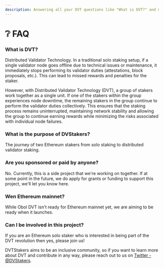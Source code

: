 ```yaml
---
description: Answering all your DVT questions like "What is DVT?" and more!
---
```


# ❔ FAQ

### What is DVT?

Distributed Validator Technology. In a traditional solo staking setup, if a single validator node goes offline due to technical issues or maintenance, it immediately stops performing its validator duties (attestations, block proposals, etc.). This can lead to missed rewards and penalties for the staker.

However, with Distributed Validator Technology (DVT), a group of stakers work together as a single unit. If one of the stakers within the group experiences node downtime, the remaining stakers in the group continue to perform the validator duties collectively. This ensures that the staking process remains uninterrupted, maintaining network stability and allowing the group to continue earning rewards while minimizing the risks associated with individual node failures.

### What is the purpose of DVStakers?

The journey of two Ethereum stakers from solo staking to distributed validator staking.

### **Are you sponsored or paid by anyone?**

No. Currently, this is a side project that we're working on together. If at some point in the future, we do apply for grants or funding to support this project, we'll let you know here.

### Wen Ethereum mainnet?

While Obol DVT isn't ready for Ethereum mainnet yet, we are aiming to be ready when it launches.

### Can I be involved in this project?

If you are an Ethereum solo staker who is interested in being part of the DVT revolution then yes, please join us!&#x20;

DVTStakers aims to be an inclusive community, so if you want to learn more about DVT and contribute in any way, please reach out to us on [Twitter - @DVStakers](https://twitter.com/DVStakers).
